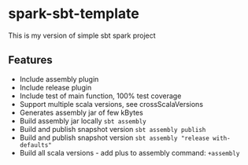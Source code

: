 # spark-sbt-template
This is my version of simple sbt spark project

## Features
* Include assembly plugin
* Include release plugin
* Include test of main function, 100% test coverage 
* Support multiple scala versions, see crossScalaVersions
* Generates assembly jar of few kBytes
* Build assembly jar locally `sbt assembly`
* Build and publish snapshot version `sbt assembly publish`
* Build and publish snapshot version `sbt assembly "release with-defaults"`
* Build all scala versions - add plus to assembly command: `+assembly`
